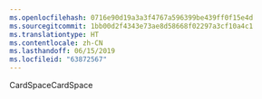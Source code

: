 ```yaml
---
ms.openlocfilehash: 0716e90d19a3a3f4767a596399be439ff0f15e4d
ms.sourcegitcommit: 1bb00d2f4343e73ae8d58668f02297a3cf10a4c1
ms.translationtype: HT
ms.contentlocale: zh-CN
ms.lasthandoff: 06/15/2019
ms.locfileid: "63872567"
---
```

<span data-ttu-id="39295-101">CardSpace</span><span class="sxs-lookup"><span data-stu-id="39295-101">CardSpace</span></span>